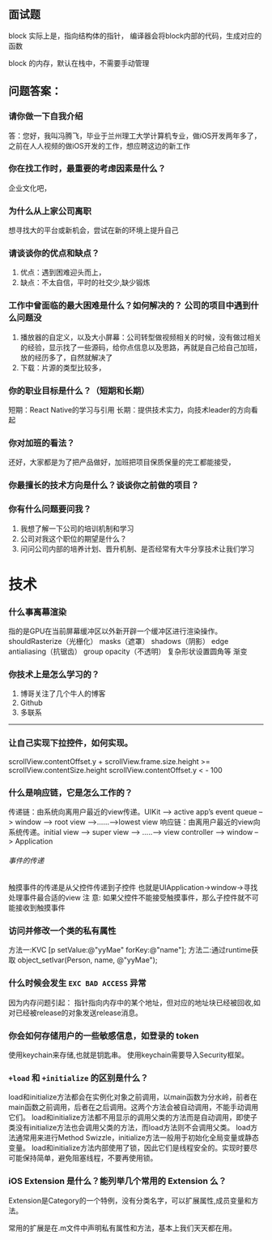 
## 面试题
block 实际上是，指向结构体的指针，
编译器会将block内部的代码，生成对应的函数

block 的内存，默认在栈中，不需要手动管理




## 问题答案：

### 请你做一下自我介绍答：您好，我叫冯腾飞，毕业于兰州理工大学计算机专业，做iOS开发两年多了，之前在人人视频的做iOS开发的工作，想应聘这边的新工作 
### 你在找工作时，最重要的考虑因素是什么？
企业文化吧，
### 为什么从上家公司离职
想寻找大的平台或新机会，尝试在新的环境上提升自己
### 请谈谈你的优点和缺点？
1. 优点：遇到困难迎头而上，
2. 缺点：不太自信，平时的社交少,缺少锻炼
### 工作中曾面临的最大困难是什么？如何解决的？  公司的项目中遇到什么问题没
1. 播放器的自定义，以及大小屏幕：公司转型做视频相关的时候，没有做过相关的经验，显示找了一些源码，给你点信息以及思路，再就是自己给自己加班，放的经历多了，自然就解决了
2. 下载：片源的类型比较多，
### 你的职业目标是什么？（短期和长期）
短期：React Native的学习与引用
长期：提供技术实力，向技术leader的方向看起
### 你对加班的看法？
还好，大家都是为了把产品做好，加班把项目保质保量的完工都能接受，
### 你最擅长的技术方向是什么？谈谈你之前做的项目？
### 你有什么问题要问我？
1. 我想了解一下公司的培训机制和学习
2. 公司对我这个职位的期望是什么？
3. 问问公司内部的培养计划、晋升机制、是否经常有大牛分享技术让我们学习




# 技术

### 什么事离幕渲染
指的是GPU在当前屏幕缓冲区以外新开辟一个缓冲区进行渲染操作。
shouldRasterize（光栅化）
masks（遮罩）
shadows（阴影）
edge antialiasing（抗锯齿）
group opacity（不透明）
复杂形状设置圆角等
渐变

 
### 你技术上是怎么学习的？
1. 博哥关注了几个牛人的博客
2. Github
3. 多联系
 

--- 

### 让自己实现下拉控件，如何实现。
scrollView.contentOffset.y + scrollView.frame.size.height >= scrollView.contentSize.height
scrollView.contentOffset.y < - 100


### 什么是响应链，它是怎么工作的？
传递链：由系统向离用户最近的view传递。UIKit –> active app’s event queue –> window –> root view –>……–>lowest view
响应链：由离用户最近的view向系统传递。initial view –> super view –> …..–> view controller –> window –> Application

###### 事件的传递
触摸事件的传递是从父控件传递到子控件
也就是UIApplication->window->寻找处理事件最合适的view
注 意: 如果父控件不能接受触摸事件，那么子控件就不可能接收到触摸事件


### 访问并修改一个类的私有属性

方法一:KVC  [p setValue:@"yyMae" forKey:@"name"];
方法二:通过runtime获取  object_setIvar(Person, name, @"yyMae"); 


### 什么时候会发生 `EXC BAD ACCESS` 异常
因为内存问题引起： 指针指向内存中的某个地址，但对应的地址块已经被回收,如对已经被release的对象发送release消息。


### 你会如何存储用户的一些敏感信息，如登录的 token
使用keychain来存储,也就是钥匙串。 使用keychain需要导入Security框架。



### `+load` 和 `+initialize` 的区别是什么？

load和initialize方法都会在实例化对象之前调用，以main函数为分水岭，前者在main函数之前调用，后者在之后调用。这两个方法会被自动调用，不能手动调用它们。
load和initialize方法都不用显示的调用父类的方法而是自动调用，即使子类没有initialize方法也会调用父类的方法，而load方法则不会调用父类。
load方法通常用来进行Method Swizzle，initialize方法一般用于初始化全局变量或静态变量。
load和initialize方法内部使用了锁，因此它们是线程安全的。实现时要尽可能保持简单，避免阻塞线程，不要再使用锁。




### iOS Extension 是什么？能列举几个常用的 Extension 么？
Extension是Category的一个特例，没有分类名字，可以扩展属性,成员变量和方法。

常用的扩展是在.m文件中声明私有属性和方法，基本上我们天天都在用。









